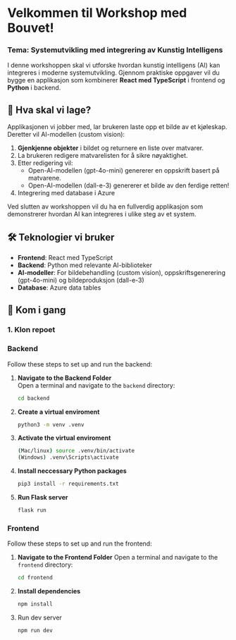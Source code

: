 # Velkommen til Workshop med Bouvet!  
### Tema: Systemutvikling med integrering av Kunstig Intelligens  

I denne workshoppen skal vi utforske hvordan kunstig intelligens (AI) kan integreres i moderne systemutvikling. Gjennom praktiske oppgaver vil du bygge en applikasjon som kombinerer **React med TypeScript** i frontend og **Python** i backend.  

## 🌟 Hva skal vi lage?  
Applikasjonen vi jobber med, lar brukeren laste opp et bilde av et kjøleskap. Deretter vil  AI-modellen (custom vision):  
1. **Gjenkjenne objekter** i bildet og returnere en liste over matvarer.  
2. La brukeren redigere matvarelisten for å sikre nøyaktighet.  
3. Etter redigering vil:  
   - Open-AI-modellen (gpt-4o-mini) genererer en oppskrift basert på matvarene.  
   - Open-AI-modellen (dall-e-3) genererer et bilde av den ferdige retten!
4. Integrering med database i Azure 

Ved slutten av workshoppen vil du ha en fullverdig applikasjon som demonstrerer hvordan AI kan integreres i ulike steg av et system.  



## 🛠️ Teknologier vi bruker  
- **Frontend**: React med TypeScript  
- **Backend**: Python med relevante AI-biblioteker  
- **AI-modeller**: For bildebehandling (custom vision), oppskriftsgenerering (gpt-4o-mini) og bildeproduksjon (dall-e-3)
- **Database**: Azure data tables


## 🚀 Kom i gang  

### 1. Klon repoet  

### Backend  

Follow these steps to set up and run the backend:  

1. **Navigate to the Backend Folder**  
   Open a terminal and navigate to the `backend` directory:  
   ```bash  
   cd backend  
2. **Create a virtual enviroment**
    ```bash
    python3 -m venv .venv
3. **Activate the virtual enviroment**
    ```bash
    (Mac/linux) source .venv/bin/activate 
    (Windows) .venv\Scripts\activate
4. **Install neccessary Python packages**
    ```bash
    pip3 install -r requirements.txt
5. **Run Flask server**
    ```bash
    flask run
    
### Frontend
Follow these steps to set up and run the frontend:
1. **Navigate to the Frontend Folder**
   Open a terminal and navigate to the `frontend` directory:
   ```bash
   cd frontend

2. **Install dependencies**
    ```bash
   npm install
3. Run dev server
    ```bash
   npm run dev
